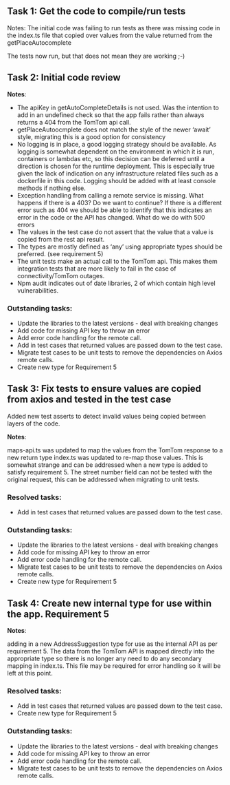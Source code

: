 ## Task 1: Get the code to compile/run tests

Notes: The initial code was failing to run tests as there was missing code in the index.ts file that 
copied over values from the value returned from the getPlaceAutocomplete

The tests now run, but that does not mean they are working ;-)


## Task 2: Initial code review

**Notes**: 

- The apiKey in getAutoCompleteDetails is not used.
  Was the intention to add in an undefined check so that the app fails rather than always returns a 404 from the TomTom api call.
- getPlaceAutoocmplete does not match the style of the newer ‘await’ style, migrating this is a good option for consistency
- No logging is in place, a good logging strategy should be available. As logging is somewhat dependent on the environment in which it is run, containers or lambdas etc, so this decision can be deferred until a direction is chosen for the runtime deployment. This is especially true given the lack of indication on any infrastructure related files such as a dockerfile in this code.
  Logging should be added with at least console methods if nothing else.
- Exception handling from calling a remote service is missing. What happens if there is a 403? Do we want to continue? If there is a different error such as 404 we should be able to identify that this indicates an error in the code or the API has changed. What do we do with 500 errors
- The values in the test case do not assert that the value that a value is copied from the rest api result.
- The types are mostly defined as ‘any’ using appropriate types should be preferred. (see requirement 5)
- The unit tests make an actual call to the TomTom api. This makes them integration tests that are more likely to fail in the case of connectivity/TomTom outages.
- Npm audit indicates out of date libraries, 2 of which contain high level vulnerabilities.

### Outstanding tasks:

- Update the libraries to the latest versions - deal with breaking changes
- Add code for missing API key to throw an error
- Add error code handling for the remote call.
- Add in test cases that returned values are passed down to the test case.
- Migrate test cases to be unit tests to remove the dependencies on Axios remote calls.
- Create new type for Requirement 5


## Task 3: Fix tests to ensure values are copied from axios and tested in the test case

Added new test asserts to detect invalid values being copied between layers of the code.

**Notes**:

maps-api.ts was updated to map the values from the TomTom response to a new return type
index.ts was updated to re-map those values. This is somewhat strange and can be addressed when a new type is added to satisfy requirement 5.
The street number field can not be tested with the original request, this can be addressed when migrating to unit tests.


### Resolved tasks:

- Add in test cases that returned values are passed down to the test case.

### Outstanding tasks:

- Update the libraries to the latest versions - deal with breaking changes
- Add code for missing API key to throw an error
- Add error code handling for the remote call.
- Migrate test cases to be unit tests to remove the dependencies on Axios remote calls.
- Create new type for Requirement 5


## Task 4: Create new internal type for use within the app. Requirement 5

**Notes**:

adding in a new AddressSuggestion type for use as the internal API as per requirement 5.
The data from the TomTom API is mapped directly into the appropriate type so there is no longer any need to do any 
secondary mapping in index.ts. This file may be required for error handling so it will be left at this point.

### Resolved tasks:

- Add in test cases that returned values are passed down to the test case.
- Create new type for Requirement 5

### Outstanding tasks:

- Update the libraries to the latest versions - deal with breaking changes
- Add code for missing API key to throw an error
- Add error code handling for the remote call.
- Migrate test cases to be unit tests to remove the dependencies on Axios remote calls.

